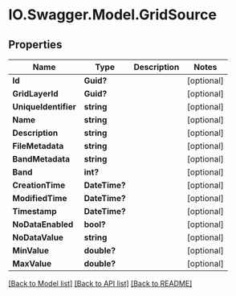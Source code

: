 # IO.Swagger.Model.GridSource
## Properties

Name | Type | Description | Notes
------------ | ------------- | ------------- | -------------
**Id** | **Guid?** |  | [optional] 
**GridLayerId** | **Guid?** |  | [optional] 
**UniqueIdentifier** | **string** |  | [optional] 
**Name** | **string** |  | [optional] 
**Description** | **string** |  | [optional] 
**FileMetadata** | **string** |  | [optional] 
**BandMetadata** | **string** |  | [optional] 
**Band** | **int?** |  | [optional] 
**CreationTime** | **DateTime?** |  | [optional] 
**ModifiedTime** | **DateTime?** |  | [optional] 
**Timestamp** | **DateTime?** |  | [optional] 
**NoDataEnabled** | **bool?** |  | [optional] 
**NoDataValue** | **string** |  | [optional] 
**MinValue** | **double?** |  | [optional] 
**MaxValue** | **double?** |  | [optional] 

[[Back to Model list]](../README.md#documentation-for-models) [[Back to API list]](../README.md#documentation-for-api-endpoints) [[Back to README]](../README.md)

